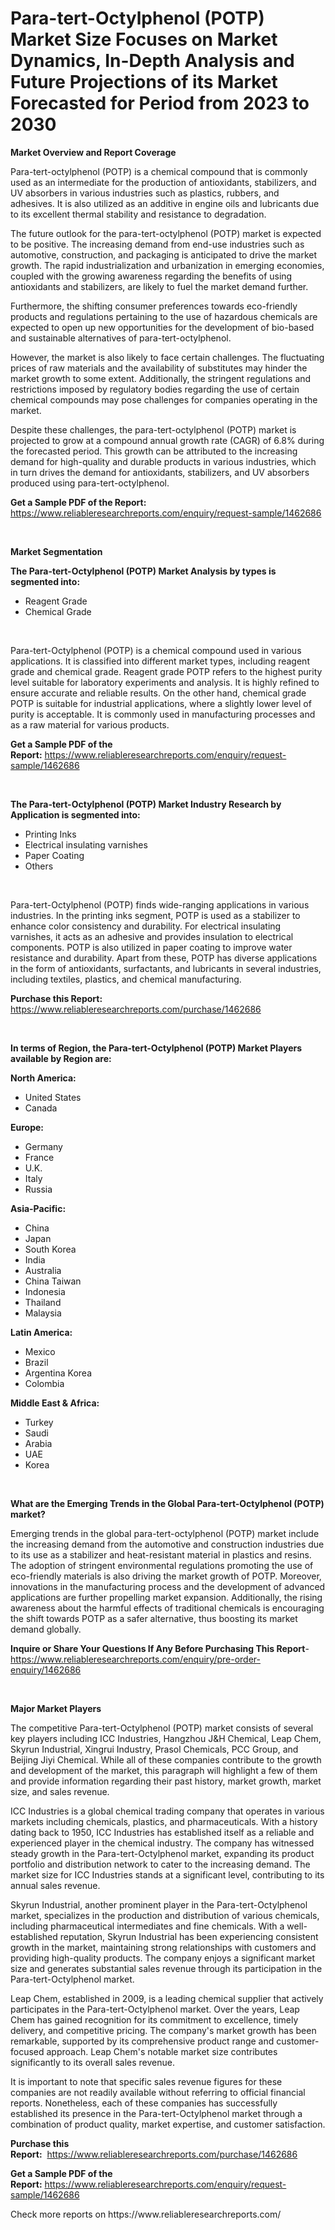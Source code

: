 <p><h1>Para-tert-Octylphenol (POTP) Market Size Focuses on Market Dynamics, In-Depth Analysis and Future Projections of its Market Forecasted for Period from 2023 to 2030</h1></p><p><strong>Market Overview and Report Coverage</strong></p>
<p><p>Para-tert-octylphenol (POTP) is a chemical compound that is commonly used as an intermediate for the production of antioxidants, stabilizers, and UV absorbers in various industries such as plastics, rubbers, and adhesives. It is also utilized as an additive in engine oils and lubricants due to its excellent thermal stability and resistance to degradation.</p><p>The future outlook for the para-tert-octylphenol (POTP) market is expected to be positive. The increasing demand from end-use industries such as automotive, construction, and packaging is anticipated to drive the market growth. The rapid industrialization and urbanization in emerging economies, coupled with the growing awareness regarding the benefits of using antioxidants and stabilizers, are likely to fuel the market demand further.</p><p>Furthermore, the shifting consumer preferences towards eco-friendly products and regulations pertaining to the use of hazardous chemicals are expected to open up new opportunities for the development of bio-based and sustainable alternatives of para-tert-octylphenol.</p><p>However, the market is also likely to face certain challenges. The fluctuating prices of raw materials and the availability of substitutes may hinder the market growth to some extent. Additionally, the stringent regulations and restrictions imposed by regulatory bodies regarding the use of certain chemical compounds may pose challenges for companies operating in the market.</p><p>Despite these challenges, the para-tert-octylphenol (POTP) market is projected to grow at a compound annual growth rate (CAGR) of 6.8% during the forecasted period. This growth can be attributed to the increasing demand for high-quality and durable products in various industries, which in turn drives the demand for antioxidants, stabilizers, and UV absorbers produced using para-tert-octylphenol.</p></p>
<p><strong>Get a Sample PDF of the Report:</strong> <a href="https://www.reliableresearchreports.com/enquiry/request-sample/1462686">https://www.reliableresearchreports.com/enquiry/request-sample/1462686</a></p>
<p>&nbsp;</p>
<p><strong>Market Segmentation</strong></p>
<p><strong>The Para-tert-Octylphenol (POTP) Market Analysis by types is segmented into:</strong></p>
<p><ul><li>Reagent Grade</li><li>Chemical Grade</li></ul></p>
<p>&nbsp;</p>
<p><p>Para-tert-Octylphenol (POTP) is a chemical compound used in various applications. It is classified into different market types, including reagent grade and chemical grade. Reagent grade POTP refers to the highest purity level suitable for laboratory experiments and analysis. It is highly refined to ensure accurate and reliable results. On the other hand, chemical grade POTP is suitable for industrial applications, where a slightly lower level of purity is acceptable. It is commonly used in manufacturing processes and as a raw material for various products.</p></p>
<p><strong>Get a Sample PDF of the Report:</strong>&nbsp;<a href="https://www.reliableresearchreports.com/enquiry/request-sample/1462686">https://www.reliableresearchreports.com/enquiry/request-sample/1462686</a></p>
<p>&nbsp;</p>
<p><strong>The Para-tert-Octylphenol (POTP) Market Industry Research by Application is segmented into:</strong></p>
<p><ul><li>Printing Inks</li><li>Electrical insulating varnishes</li><li>Paper Coating</li><li>Others</li></ul></p>
<p>&nbsp;</p>
<p><p>Para-tert-Octylphenol (POTP) finds wide-ranging applications in various industries. In the printing inks segment, POTP is used as a stabilizer to enhance color consistency and durability. For electrical insulating varnishes, it acts as an adhesive and provides insulation to electrical components. POTP is also utilized in paper coating to improve water resistance and durability. Apart from these, POTP has diverse applications in the form of antioxidants, surfactants, and lubricants in several industries, including textiles, plastics, and chemical manufacturing.</p></p>
<p><strong>Purchase this Report:</strong>&nbsp; <a href="https://www.reliableresearchreports.com/purchase/1462686">https://www.reliableresearchreports.com/purchase/1462686</a></p>
<p>&nbsp;</p>
<p><strong>In terms of Region, the Para-tert-Octylphenol (POTP) Market Players available by Region are:</strong></p>
<p>
    <p> <strong> North America: </strong>
        <ul>
            <li>United States</li>
            <li>Canada</li>
        </ul>
        </p> 
    <p> <strong> Europe: </strong>
        <ul>
            <li>Germany</li>
            <li>France</li>
            <li>U.K.</li>
            <li>Italy</li>
            <li>Russia</li>
        </ul>
        </p> 
    <p> <strong> Asia-Pacific: </strong>
        <ul>
            <li>China</li>
            <li>Japan</li>
            <li>South Korea</li>
            <li>India</li>
            <li>Australia</li>
            <li>China Taiwan</li>
            <li>Indonesia</li>
            <li>Thailand</li>
            <li>Malaysia</li>
        </ul>
        </p> 
    <p> <strong> Latin America: </strong>
        <ul>
            <li>Mexico</li>
            <li>Brazil</li>
            <li>Argentina Korea</li>
            <li>Colombia</li>
        </ul>
        </p> 
    <p> <strong> Middle East & Africa: </strong>
        <ul>
            <li>Turkey</li>
            <li>Saudi</li>
            <li>Arabia</li>
            <li>UAE</li>
            <li>Korea</li>
        </ul>
    </p>
    </p>
<p>&nbsp;</p>
<p><strong>What are the Emerging Trends in the Global Para-tert-Octylphenol (POTP) market?</strong></p>
<p><p>Emerging trends in the global para-tert-octylphenol (POTP) market include the increasing demand from the automotive and construction industries due to its use as a stabilizer and heat-resistant material in plastics and resins. The adoption of stringent environmental regulations promoting the use of eco-friendly materials is also driving the market growth of POTP. Moreover, innovations in the manufacturing process and the development of advanced applications are further propelling market expansion. Additionally, the rising awareness about the harmful effects of traditional chemicals is encouraging the shift towards POTP as a safer alternative, thus boosting its market demand globally.</p></p>
<p><strong>Inquire or Share Your Questions If Any Before Purchasing This Report</strong>- <a href="https://www.reliableresearchreports.com/enquiry/pre-order-enquiry/1462686">https://www.reliableresearchreports.com/enquiry/pre-order-enquiry/1462686</a></p>
<p>&nbsp;</p>
<p><strong>Major Market Players</strong></p>
<p><p>The competitive Para-tert-Octylphenol (POTP) market consists of several key players including ICC Industries, Hangzhou J&H Chemical, Leap Chem, Skyrun Industrial, Xingrui Industry, Prasol Chemicals, PCC Group, and Beijing Jiyi Chemical. While all of these companies contribute to the growth and development of the market, this paragraph will highlight a few of them and provide information regarding their past history, market growth, market size, and sales revenue.</p><p>ICC Industries is a global chemical trading company that operates in various markets including chemicals, plastics, and pharmaceuticals. With a history dating back to 1950, ICC Industries has established itself as a reliable and experienced player in the chemical industry. The company has witnessed steady growth in the Para-tert-Octylphenol market, expanding its product portfolio and distribution network to cater to the increasing demand. The market size for ICC Industries stands at a significant level, contributing to its annual sales revenue.</p><p>Skyrun Industrial, another prominent player in the Para-tert-Octylphenol market, specializes in the production and distribution of various chemicals, including pharmaceutical intermediates and fine chemicals. With a well-established reputation, Skyrun Industrial has been experiencing consistent growth in the market, maintaining strong relationships with customers and providing high-quality products. The company enjoys a significant market size and generates substantial sales revenue through its participation in the Para-tert-Octylphenol market.</p><p>Leap Chem, established in 2009, is a leading chemical supplier that actively participates in the Para-tert-Octylphenol market. Over the years, Leap Chem has gained recognition for its commitment to excellence, timely delivery, and competitive pricing. The company's market growth has been remarkable, supported by its comprehensive product range and customer-focused approach. Leap Chem's notable market size contributes significantly to its overall sales revenue.</p><p>It is important to note that specific sales revenue figures for these companies are not readily available without referring to official financial reports. Nonetheless, each of these companies has successfully established its presence in the Para-tert-Octylphenol market through a combination of product quality, market expertise, and customer satisfaction.</p></p>
<p><strong>Purchase this Report:</strong>&nbsp;&nbsp;<a href="https://www.reliableresearchreports.com/purchase/1462686">https://www.reliableresearchreports.com/purchase/1462686</a></p>
<p></p>
<p><strong>Get a Sample PDF of the Report:</strong>&nbsp;<a href="https://www.reliableresearchreports.com/enquiry/request-sample/1462686">https://www.reliableresearchreports.com/enquiry/request-sample/1462686</a></p>
<p>Check more reports on https://www.reliableresearchreports.com/</p>